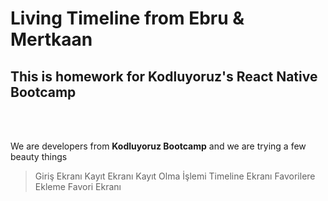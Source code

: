 # Living Timeline from Ebru & Mertkaan

## This is homework for Kodluyoruz's React Native Bootcamp

<br />
<br />

We are developers from **Kodluyoruz Bootcamp** and we are trying a few beauty things

> Giriş Ekranı
> Kayıt Ekranı
> Kayıt Olma İşlemi
> Timeline Ekranı
> Favorilere Ekleme
> Favori Ekranı
